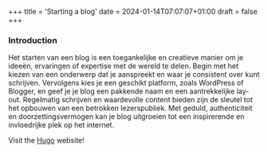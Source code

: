 +++
title = 'Starting a blog'
date = 2024-01-14T07:07:07+01:00
draft = false
+++
### Introduction

Het starten van een blog is een toegankelijke en creatieve manier om je ideeën, ervaringen of expertise met de wereld te delen. Begin met het kiezen van een onderwerp dat je aanspreekt en waar je consistent over kunt schrijven. Vervolgens kies je een geschikt platform, zoals WordPress of Blogger, en geef je je blog een pakkende naam en een aantrekkelijke lay-out. Regelmatig schrijven en waardevolle content bieden zijn de sleutel tot het opbouwen van een betrokken lezerspubliek. Met geduld, authenticiteit en doorzettingsvermogen kan je blog uitgroeien tot een inspirerende en invloedrijke plek op het internet.

Visit the [Hugo](https://gohugo.io) website!